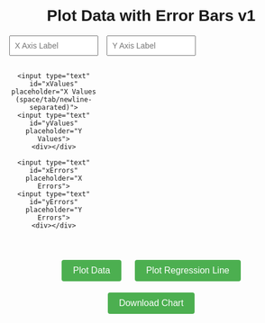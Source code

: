 <!DOCTYPE html>
<html lang="en">
<head>
  <meta charset="UTF-8" />
  <meta name="viewport" content="width=device-width, initial-scale=1.0"/>
  <title>Plot with Error Bars 1 </title>
  <style>
    body {
      font-family: Arial, sans-serif;
      text-align: center;
      margin: 40px;
    }
    .input-grid {
      display: grid;
      grid-template-columns: repeat(3, 1fr);
      gap: 15px;
      max-width: 900px;
      margin: 0 auto 30px;
    }
    input[type="text"] {
      width: 100%;
      padding: 8px;
      font-size: 14px;
    }
    button {
      padding: 10px 20px;
      margin: 10px;
      font-size: 16px;
      cursor: pointer;
      background-color: #4CAF50;
      color: white;
      border: none;
      border-radius: 4px;
    }
    button:hover {
      background-color: #45a049;
    }
    #chart-container {
      width: 100%;
      height: 70vh;
    }
    canvas {
      width: 100% !important;
      height: 100% !important;
    }
  </style>

  <!-- Load Chart.js -->
  <script src="https://cdn.jsdelivr.net/npm/chart.js@4.4.1/dist/chart.umd.min.js"></script>

  <!-- Load Error Bars plugin -->
  <script src="https://cdn.jsdelivr.net/npm/@sgratzl/chartjs-chart-errorbars@4.0.0/build/index.umd.min.js"></script>
</head>
<body>
  <h1>Plot Data with Error Bars v1</h1>
  <div class="input-grid">
    <input type="text" id="xLabel" placeholder="X Axis Label">
    <input type="text" id="yLabel" placeholder="Y Axis Label">
    <div></div>

    <input type="text" id="xValues" placeholder="X Values (space/tab/newline-separated)">
    <input type="text" id="yValues" placeholder="Y Values">
    <div></div>

    <input type="text" id="xErrors" placeholder="X Errors">
    <input type="text" id="yErrors" placeholder="Y Errors">
    <div></div>
  </div>

  <button onclick="plotGraph()">Plot Data</button>
  <button onclick="plotRegressionLine()">Plot Regression Line</button>
  <button onclick="downloadChart()">Download Chart</button>

  <div id="chart-container">
    <canvas id="myChart"></canvas>
  </div>

  <script>
    let chart;

    // Register Chart.js and plugin
    const { Chart } = window.Chart;
    const { ErrorBarController, ErrorBar } = window['chartjs-chart-errorbars'];
    Chart.register(ErrorBarController, ErrorBar);

    function parseInput(id) {
      return document.getElementById(id).value.trim().split(/\s+/).map(parseFloat);
    }

    function plotGraph() {
      const xValues = parseInput('xValues');
      const yValues = parseInput('yValues');
      const xErrors = parseInput('xErrors');
      const yErrors = parseInput('yErrors');
      const xLabel = document.getElementById('xLabel').value || 'X Axis';
      const yLabel = document.getElementById('yLabel').value || 'Y Axis';

      if (xValues.length !== yValues.length ||
          (xErrors.length && xErrors.length !== xValues.length) ||
          (yErrors.length && yErrors.length !== yValues.length)) {
        alert('Length of values and errors must match.');
        return;
      }

      const data = xValues.map((x, i) => ({
        x,
        y: yValues[i],
        xError: xErrors[i] || 0,
        yError: yErrors[i] || 0
      }));

      if (chart) chart.destroy();

      try {
        chart = new Chart(document.getElementById('myChart'), {
          type: 'errorBar',
          data: {
            datasets: [{
              label: 'Measured Data',
              data,
              backgroundColor: 'rgba(54, 162, 235, 0.6)',
              borderColor: 'rgba(54, 162, 235, 1)',
              pointRadius: 5
            }]
          },
          options: {
            responsive: true,
            plugins: {
              legend: { display: true },
              tooltip: { mode: 'nearest', intersect: false }
            },
            scales: {
              x: {
                title: {
                  display: true,
                  text: xLabel
                },
                type: 'linear',
                position: 'bottom'
              },
              y: {
                title: {
                  display: true,
                  text: yLabel
                }
              }
            }
          }
        });
        console.log("✅ Chart rendered with error bars.");
      } catch (err) {
        console.error("❌ Chart rendering failed:", err);
      }
    }

    function plotRegressionLine() {
      const xValues = parseInput('xValues');
      const yValues = parseInput('yValues');
      const yErrors = parseInput('yErrors');

      if (xValues.length !== yValues.length || (yErrors.length && yErrors.length !== yValues.length)) {
        alert('X, Y, and Y error lengths must match.');
        return;
      }

      const weights = yErrors.length ? yErrors.map(e => 1 / (e * e)) : Array(xValues.length).fill(1);
      const data = xValues.map((x, i) => [x, yValues[i]]);

      const { beta0, beta1 } = weightedLinearRegressionWithErrors(data, weights);

      const minX = Math.min(...xValues);
      const maxX = Math.max(...xValues);
      const lineData = [
        { x: minX, y: beta1 * minX + beta0 },
        { x: maxX, y: beta1 * maxX + beta0 }
      ];

      chart.data.datasets.push({
        label: 'Regression Line',
        data: lineData,
        type: 'line',
        borderColor: 'rgba(255, 99, 132, 1)',
        backgroundColor: 'rgba(255, 99, 132, 0.2)',
        fill: false,
        tension: 0,
        borderWidth: 2,
        pointRadius: 0,
      });

      chart.update();
    }

    function weightedLinearRegressionWithErrors(data, weights) {
      const x = data.map(d => d[0]);
      const y = data.map(d => d[1]);
      const sum = arr => arr.reduce((a, b) => a + b, 0);

      const sumw = sum(weights);
      const sumwx = sum(x.map((xi, i) => weights[i] * xi));
      const sumwy = sum(y.map((yi, i) => weights[i] * yi));
      const sumwxy = sum(x.map((xi, i) => weights[i] * xi * y[i]));
      const sumwx2 = sum(x.map((xi, i) => weights[i] * xi * xi));

      const xbar = sumwx / sumw;
      const ybar = sumwy / sumw;

      const beta1 = (sumwxy - sumwx * ybar) / (sumwx2 - sumwx * xbar);
      const beta0 = ybar - beta1 * xbar;

      return { beta0, beta1 };
    }

    function downloadChart() {
      const link = document.createElement('a');
      link.download = 'chart.png';
      link.href = document.getElementById('myChart').toDataURL();
      link.click();
    }
  </script>
</body>
</html>

